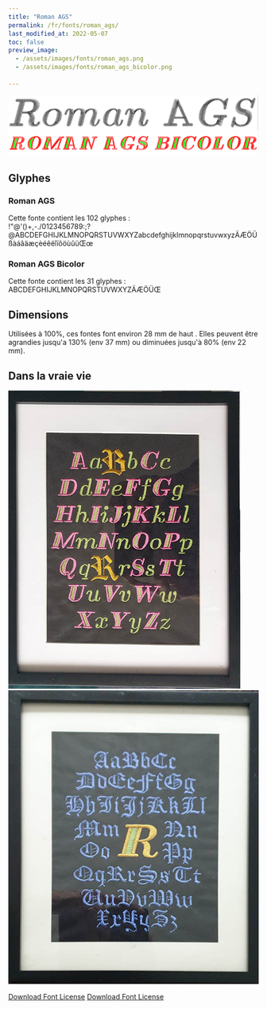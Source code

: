 ```yaml
---
title: "Roman AGS"
permalink: /fr/fonts/roman_ags/
last_modified_at: 2022-05-07
toc: false
preview_image: 
  - /assets/images/fonts/roman_ags.png  
  - /assets/images/fonts/roman_ags_bicolor.png
  
---
```

![Roman AGS](/assets/images/fonts/roman_ags.png)
![Roman AGS_bicolor](/assets/images/fonts/roman_ags_bicolor.png)

## Glyphes
### Roman AGS 
Cette fonte contient les 102 glyphes :	
!"@'()+,-./0123456789:;?@ABCDEFGHIJKLMNOPQRSTUVWXYZabcdefghijklmnopqrstuvwxyzÄÆÖÜßàáâäæçèéêëîïôöùûüŒœ

### Roman AGS Bicolor
Cette fonte contient les 31 glyphes :	
ABCDEFGHIJKLMNOPQRSTUVWXYZÄÆÖÜŒ

## Dimensions


Utilisées à 100%, ces fontes font environ 28 mm de haut .
Elles peuvent être agrandies jusqu'a 130% (env 37 mm) ou diminuées jusqu'à 80% (env  22 mm).




## Dans la vraie vie
![ManuscriptGothisch5](/assets/images/fonts/gothicromanaugusa1.jpg)
![ManuscriptGothisch6](/assets/images/fonts/gothicromanaugusa2.jpg)

[Download Font License](https://github.com/inkstitch/inkstitch/tree/main/fonts/roman_ags_bicolor/LICENSE)
[Download Font License](https://github.com/inkstitch/inkstitch/tree/main/fonts/roman_ags/LICENSE)
